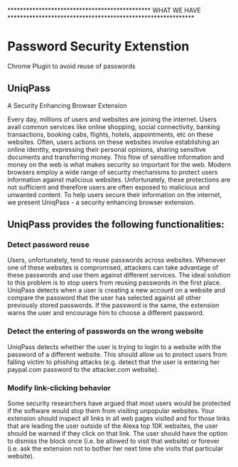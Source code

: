 ********************************************** WHAT WE HAVE ************************************************************
# Password Security Extenstion
Chrome Plugin to avoid reuse of passwords

## UniqPass
A Security Enhancing Browser Extension

Every day, millions of users and websites are joining the internet. Users avail common services like online shopping, social connectivity, banking transactions, booking cabs, flights, hotels, appointments, etc on these websites. Often, users actions on these websites involve establishing an online identity, expressing their personal opinions, sharing sensitive documents and transferring money. This flow of sensitive information and money on the web is what makes security so important for the web. Modern browsers employ a wide range of security mechanisms to protect users information against malicious websites. Unfortunately, these protections are not sufficient and therefore users are often exposed to malicious and unwanted content. To help users secure their information on the internet, we present UniqPass - 
a security enhancing browser extension.

## UniqPass provides the following functionalities:

### Detect password reuse
Users, unfortunately, tend to reuse passwords across websites. Whenever one of these websites is compromised, attackers can take advantage of these passwords and use them against different services. The ideal solution to this problem is to stop users from reusing passwords in the first place. UniqPass detects when a user is creating a new account on a website and compare the password that the user has selected against all other previously stored passwords. If the password is the same, the extension warns the user and encourage him to choose a different password.

### Detect the entering of passwords on the wrong website
UniqPass detects whether the user is trying to login to a website with the password of a different website. This should allow us to protect users from falling victim to phishing attacks (e.g. detect that the user is entering her paypal.com password to the attacker.com website). 

### Modify link-clicking behavior
Some security researchers have argued that most users would be protected if the software would stop them from visiting unpopular websites. Your extension should inspect all links in all web pages visited and for those links that are leading the user outside of the Alexa top 10K websites, the user should be warned if they click on that link. The user should have the option to dismiss the block once (i.e. be allowed to visit that website) or forever (i.e. ask the extension not to bother her next time she visits that particular website).

